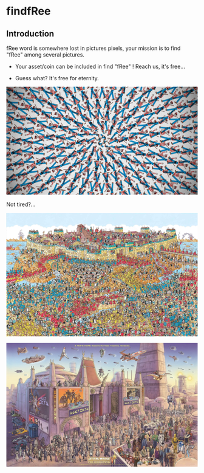 # findfRee

## Introduction

fRee word is somewhere lost in pictures pixels, your mission is to find "fRee" among several pictures.

* Your asset/coin can be included in find "fRee" ! Reach us, it's free...

* Guess what? It's free for eternity.


![](/findfree1.jpg)

Not tired?...

![](/findfree2.jpg)


![](/findfree3.jpg)

